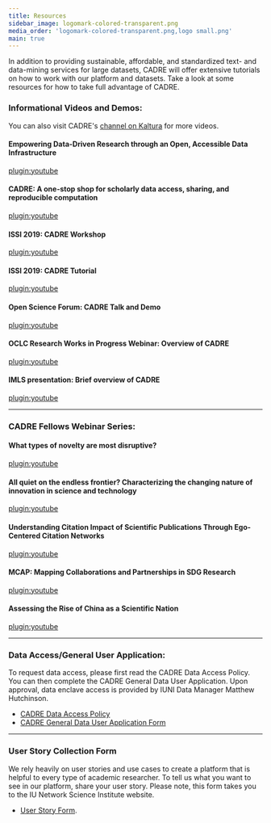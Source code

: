 ```yaml
---
title: Resources
sidebar_image: logomark-colored-transparent.png
media_order: 'logomark-colored-transparent.png,logo small.png'
main: true
---
```


In addition to providing sustainable, affordable, and standardized text- and data-mining services for large datasets, CADRE will offer extensive tutorials on how to work with our platform and datasets. Take a look at some resources for how to take full advantage of CADRE.

### Informational Videos and Demos: ###
You can also visit CADRE's [channel on Kaltura](https://iu.mediaspace.kaltura.com/channel/Collaborative%2BArchive%2BData%2BResearch%2BEnvironment%2B%2528CADRE%2529/122203841) for more videos.  

#### Empowering Data-Driven Research through an Open, Accessible Data Infrastructure
[plugin:youtube](https://youtu.be/svf0zD438n0)

#### CADRE: A one-stop shop for scholarly data access, sharing, and reproducible computation
[plugin:youtube](https://youtu.be/BZOqWYmzeD8)

#### ISSI 2019: CADRE Workshop
[plugin:youtube](https://www.youtube.com/watch?v=SORK_OZYjcE)

#### ISSI 2019: CADRE Tutorial
[plugin:youtube](https://www.youtube.com/watch?v=uRpNaqHYgxY) 

#### Open Science Forum: CADRE Talk and Demo
[plugin:youtube](https://youtu.be/8NjmOvkqDAw)

#### OCLC Research Works in Progress Webinar: Overview of CADRE
[plugin:youtube](https://www.youtube.com/watch?v=s4NPmB-aSv0)

#### IMLS presentation: Brief overview of CADRE
[plugin:youtube](https://www.youtube.com/watch?v=33ev6Rzhd0A)

--- 

### CADRE Fellows Webinar Series: ### 
#### What types of novelty are most disruptive?
[plugin:youtube](https://youtu.be/qxnwtzfz_3I)

#### All quiet on the endless frontier? Characterizing the changing nature of innovation in science and technology
[plugin:youtube](https://youtu.be/T7Xgu9StoyI)

#### Understanding Citation Impact of Scientific Publications Through Ego-Centered Citation Networks
[plugin:youtube](https://youtu.be/P4jEjFRCB3U)

#### MCAP: Mapping Collaborations and Partnerships in SDG Research
[plugin:youtube](https://youtu.be/NtECdJYD51w)

#### Assessing the Rise of China as a Scientific Nation
[plugin:youtube](https://www.youtube.com/watch?v=Ylhq7JpZAXI)

---

### Data Access/General User Application: ###
To request data access, please first read the CADRE Data Access Policy. You can then complete the CADRE General Data User Application. Upon approval, data enclave access is provided by IUNI Data Manager Matthew Hutchinson.
* [CADRE Data Access Policy](https://cadre.iu.edu/resources/data-access-policy)
* [CADRE General Data User Application Form](https://iuni.iu.edu/resources/cadre/general-data-user)

---

### User Story Collection Form ###
We rely heavily on user stories and use cases to create a platform that is helpful to every type of academic researcher. To tell us what you want to see in our platform, share your user story. Please note, this form takes you to the IU Network Science Institute website.
*  [User Story Form](http://iuni.iu.edu/resources/cadre/user-stories).